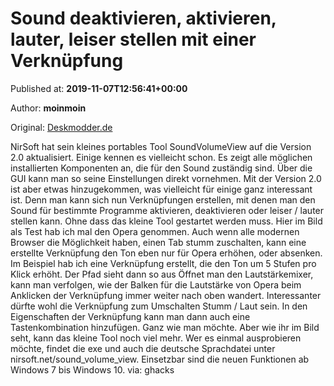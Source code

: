 
# Sound deaktivieren, aktivieren, lauter, leiser stellen mit einer Verknüpfung

Published at: **2019-11-07T12:56:41+00:00**

Author: **moinmoin**

Original: [Deskmodder.de](https://www.deskmodder.de/blog/2019/11/07/sound-deaktivieren-aktivieren-lauter-leiser-stellen-mit-einer-verknuepfung/)

NirSoft hat sein kleines portables Tool SoundVolumeView auf die Version 2.0 aktualisiert. Einige kennen es vielleicht schon. Es zeigt alle möglichen installierten Komponenten an, die für den Sound zuständig sind. Über die GUI kann man so seine Einstellungen direkt vornehmen.
Mit der Version 2.0 ist aber etwas hinzugekommen, was vielleicht für einige ganz interessant ist. Denn man kann sich nun Verknüpfungen erstellen, mit denen man den Sound für bestimmte Programme aktivieren, deaktivieren oder leiser / lauter stellen kann. Ohne dass das kleine Tool gestartet werden muss.
Hier im Bild als Test hab ich mal den Opera genommen. Auch wenn alle modernen Browser die Möglichkeit haben, einen Tab stumm zuschalten, kann eine erstellte Verknüpfung den Ton eben nur für Opera erhöhen, oder absenken. Im Beispiel hab ich eine Verknüpfung erstellt, die den Ton um 5 Stufen pro Klick erhöht. Der Pfad sieht dann so aus
Öffnet man den Lautstärkemixer, kann man verfolgen, wie der Balken für die Lautstärke von Opera beim Anklicken der Verknüpfung immer weiter nach oben wandert. Interessanter dürfte wohl die Verknüpfung zum Umschalten Stumm / Laut sein.
In den Eigenschaften der Verknüpfung kann man dann auch eine Tastenkombination hinzufügen. Ganz wie man möchte. Aber wie ihr im Bild seht, kann das kleine Tool noch viel mehr. Wer es einmal ausprobieren möchte, findet die exe und auch die deutsche Sprachdatei unter nirsoft.net/sound_volume_view.
Einsetzbar sind die neuen Funktionen ab Windows 7 bis Windows 10.
via: ghacks
